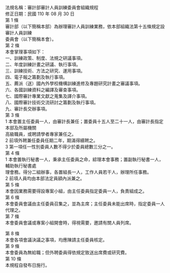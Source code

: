 法規名稱：審計部審計人員訓練委員會組織規程  
修正日期：民國 110 年 08 月 30 日  
第 1 條  
審計部（以下簡稱本部）為辦理審計人員訓練業務，依本部組織法第十五條規定設審計人員訓練  
委員會（以下簡稱本會）。  
第 2 條  
本會掌理事項如下：  
一、訓練政策、制度、法規之研議事項。  
二、年度訓練計畫之研議、執行事項。  
三、訓練技術、方法之研究、運用事項。  
四、電子報之籌劃及執行事項。  
五、薦派（送）國內外學校機構訓練進修及專題研究計畫之審議事項。  
六、各國訓練資料之編譯及審查事項。  
七、國際審計專業文獻之蒐集及譯介事項。  
八、國際審計技術交流研討之籌劃及執行事項。  
九、審計長交辦事項。  
第 3 條  
1 本會置主任委員一人，由審計長兼任；置委員十五人至二十一人，由審計長指定本部及所屬機關  
高級職員，或聘請學者專家兼任之。  
2 前項外聘兼任委員任期二年，期滿得續聘之。  
3 第一項任一性別委員人數不得少於委員總數三分之一。  
第 4 條  
1 本會置執行秘書一人，秉承主任委員之命，綜理本會事務；置副執行秘書一人，輔助執行秘書處  
理會務。得分二組辦事，各置組長一人，工作人員若干人，辦理所任事務。  
2 前項人員均由本部法定員額內派兼之。  
第 5 條  
本會因業務需要得設專案小組，由主任委員指定委員一人，負責組成之。  
第 6 條  
本會委員會議由主任委員召集之，並為主席；主任委員未能出席時，指定委員一人代理之。  
第 7 條  
本會委員會議或專案小組開會時，得視需要，邀請有關人員列席。  


第 8 條  
本會各項會議決議之事項，均應陳請主任委員核定。  
第 9 條  
本會委員為無給職；但外聘委員得依規定致送出席費或研究費。  
第 10 條  
本規程自發布日施行。  


